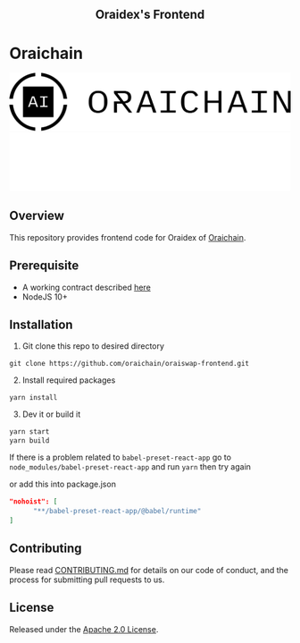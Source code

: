 <h2 align="center">
  Oraidex's Frontend
</h2>

# Oraichain

![Banner!](./doc/logo-full-h-light.png#gh-light-mode-only)
![Banner!](./doc/logo-full-h-dark.png#gh-dark-mode-only)

## Overview
This repository provides frontend code for Oraidex of [Oraichain](https://orai.io).

## Prerequisite
- A working contract described [here](https://github.com/oraichain/oraiswap)
- NodeJS 10+

## Installation

1. Git clone this repo to desired directory

```shell
git clone https://github.com/oraichain/oraiswap-frontend.git
```

2. Install required packages

```shell
yarn install
```  

3. Dev it or build it
```shell
yarn start
yarn build
```

If there is a problem related to `babel-preset-react-app` go to `node_modules/babel-preset-react-app` and run `yarn` then try again

or add this into package.json

```json
"nohoist": [
      "**/babel-preset-react-app/@babel/runtime"
]
```

## Contributing
Please read [CONTRIBUTING.md](CONTRIBUTING.md) for details on our code of conduct, and the process for submitting pull requests to us.

## License

Released under the [Apache 2.0 License](LICENSE).
